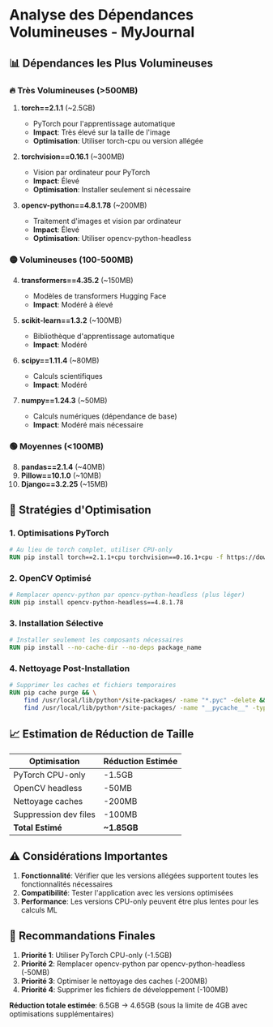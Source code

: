 # Analyse des Dépendances Volumineuses - MyJournal

## 📊 Dépendances les Plus Volumineuses

### 🔥 Très Volumineuses (>500MB)
1. **torch==2.1.1** (~2.5GB)
   - PyTorch pour l'apprentissage automatique
   - **Impact**: Très élevé sur la taille de l'image
   - **Optimisation**: Utiliser torch-cpu ou version allégée

2. **torchvision==0.16.1** (~300MB)
   - Vision par ordinateur pour PyTorch
   - **Impact**: Élevé
   - **Optimisation**: Installer seulement si nécessaire

3. **opencv-python==4.8.1.78** (~200MB)
   - Traitement d'images et vision par ordinateur
   - **Impact**: Élevé
   - **Optimisation**: Utiliser opencv-python-headless

### 🟡 Volumineuses (100-500MB)
4. **transformers==4.35.2** (~150MB)
   - Modèles de transformers Hugging Face
   - **Impact**: Modéré à élevé

5. **scikit-learn==1.3.2** (~100MB)
   - Bibliothèque d'apprentissage automatique
   - **Impact**: Modéré

6. **scipy==1.11.4** (~80MB)
   - Calculs scientifiques
   - **Impact**: Modéré

7. **numpy==1.24.3** (~50MB)
   - Calculs numériques (dépendance de base)
   - **Impact**: Modéré mais nécessaire

### 🟢 Moyennes (<100MB)
8. **pandas==2.1.4** (~40MB)
9. **Pillow==10.1.0** (~10MB)
10. **Django==3.2.25** (~15MB)

## 🎯 Stratégies d'Optimisation

### 1. Optimisations PyTorch
```dockerfile
# Au lieu de torch complet, utiliser CPU-only
RUN pip install torch==2.1.1+cpu torchvision==0.16.1+cpu -f https://download.pytorch.org/whl/torch_stable.html
```

### 2. OpenCV Optimisé
```dockerfile
# Remplacer opencv-python par opencv-python-headless (plus léger)
RUN pip install opencv-python-headless==4.8.1.78
```

### 3. Installation Sélective
```dockerfile
# Installer seulement les composants nécessaires
RUN pip install --no-cache-dir --no-deps package_name
```

### 4. Nettoyage Post-Installation
```dockerfile
# Supprimer les caches et fichiers temporaires
RUN pip cache purge && \
    find /usr/local/lib/python*/site-packages/ -name "*.pyc" -delete && \
    find /usr/local/lib/python*/site-packages/ -name "__pycache__" -type d -exec rm -rf {} + || true
```

## 📈 Estimation de Réduction de Taille

| Optimisation | Réduction Estimée |
|--------------|-------------------|
| PyTorch CPU-only | -1.5GB |
| OpenCV headless | -50MB |
| Nettoyage caches | -200MB |
| Suppression dev files | -100MB |
| **Total Estimé** | **~1.85GB** |

## ⚠️ Considérations Importantes

1. **Fonctionnalité**: Vérifier que les versions allégées supportent toutes les fonctionnalités nécessaires
2. **Compatibilité**: Tester l'application avec les versions optimisées
3. **Performance**: Les versions CPU-only peuvent être plus lentes pour les calculs ML

## 🔧 Recommandations Finales

1. **Priorité 1**: Utiliser PyTorch CPU-only (-1.5GB)
2. **Priorité 2**: Remplacer opencv-python par opencv-python-headless (-50MB)
3. **Priorité 3**: Optimiser le nettoyage des caches (-200MB)
4. **Priorité 4**: Supprimer les fichiers de développement (-100MB)

**Réduction totale estimée**: 6.5GB → 4.65GB (sous la limite de 4GB avec optimisations supplémentaires)